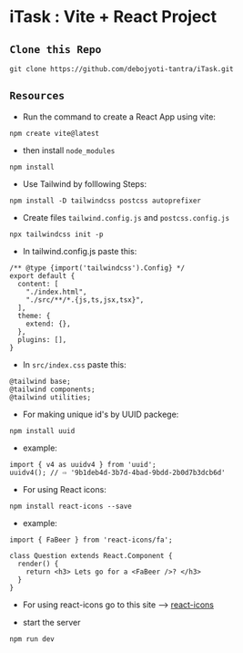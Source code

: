 # iTask : Vite + React Project

## `Clone this Repo`
```
git clone https://github.com/debojyoti-tantra/iTask.git
```

## `Resources`

- Run the command to create a React App using vite:
```
npm create vite@latest
```

- then install `node_modules`
```
npm install
```

- Use Tailwind by folllowing Steps:
```
npm install -D tailwindcss postcss autoprefixer
```

- Create files `tailwind.config.js` and `postcss.config.js`
```
npx tailwindcss init -p
```

- In tailwind.config.js paste this:
```
/** @type {import('tailwindcss').Config} */
export default {
  content: [
    "./index.html",
    "./src/**/*.{js,ts,jsx,tsx}",
  ],
  theme: {
    extend: {},
  },
  plugins: [],
}
```

- In `src/index.css` paste this:
```
@tailwind base;
@tailwind components;
@tailwind utilities;
```

- For making unique id's by UUID packege:
```
npm install uuid
```

- example:
```
import { v4 as uuidv4 } from 'uuid';
uuidv4(); // ⇨ '9b1deb4d-3b7d-4bad-9bdd-2b0d7b3dcb6d'
```

- For using React icons:
```
npm install react-icons --save
```

- example:
```
import { FaBeer } from 'react-icons/fa';

class Question extends React.Component {
  render() {
    return <h3> Lets go for a <FaBeer />? </h3>
  }
}
```

- For using react-icons go to this site -->
<a href="https://react-icons.github.io/react-icons/">react-icons</a>


- start the server
```
npm run dev
```